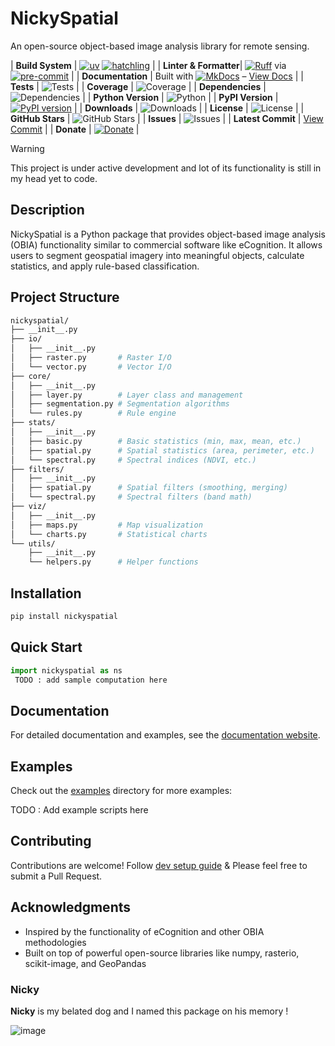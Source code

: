 # NickySpatial

An open-source object-based image analysis library for remote sensing. 

| **Build System**      | [![uv](https://img.shields.io/badge/build-uv-blue?logo=uv&logoColor=white)](https://pypi.org/project/uv/) [![hatchling](https://img.shields.io/badge/build-hatchling-blue?logo=hatchling&logoColor=white)](https://github.com/pypa/hatchling) |
| **Linter & Formatter**| [![Ruff](https://img.shields.io/badge/ruff-v0.0.0-blue?logo=ruff&logoColor=white)](https://beta.ruff.rs/) via [![pre-commit](https://img.shields.io/badge/pre--commit-active-brightgreen?logo=pre-commit&logoColor=white)](https://pre-commit.com) |
| **Documentation**     | Built with [![MkDocs](https://img.shields.io/badge/MkDocs-Documentation-blue?logo=mkdocs&logoColor=white)](https://www.mkdocs.org/) – [View Docs](https://kshitijrajsharma.github.io/nickyspatial/) |
| **Tests**             | ![Tests](https://img.shields.io/badge/tests-passing-brightgreen) |
| **Coverage**          | ![Coverage](https://img.shields.io/badge/Coverage-90%25-brightgreen) |
| **Dependencies**      | ![Dependencies](https://img.shields.io/librariesio/github/kshitijrajsharma/nickyspatial) |
| **Python Version**    | ![Python](https://img.shields.io/badge/Python-3.10%2B-blue) |
| **PyPI Version**      | [![PyPI version](https://img.shields.io/pypi/v/nickyspatial.svg)](https://pypi.org/project/nickyspatial) |
| **Downloads**         | ![Downloads](https://img.shields.io/pypi/dm/nickyspatial.svg) |
| **License**           | ![License](https://img.shields.io/badge/License-MIT-yellow.svg) |
| **GitHub Stars**      | ![GitHub Stars](https://img.shields.io/github/stars/kshitijrajsharma/nickyspatial?style=social) |
| **Issues**            | ![Issues](https://img.shields.io/github/issues/kshitijrajsharma/nickyspatial) |
| **Latest Commit**     | [View Commit](https://github.com/kshitijrajsharma/nickyspatial/commits/master) |
| **Donate**            | [![Donate](https://img.shields.io/badge/Donate-PayPal-blue)](https://www.paypal.me/yourlink) |
> [!WARNING]
> This project is under active development and lot of its functionality is still in my head yet to code.

## Description

NickySpatial is a Python package that provides object-based image analysis (OBIA) functionality similar to commercial software like eCognition. It allows users to segment geospatial imagery into meaningful objects, calculate statistics, and apply rule-based classification.

## Project Structure 

```graphql
nickyspatial/
├── __init__.py
├── io/
│   ├── __init__.py
│   ├── raster.py       # Raster I/O
│   └── vector.py       # Vector I/O
├── core/
│   ├── __init__.py
│   ├── layer.py        # Layer class and management
│   ├── segmentation.py # Segmentation algorithms
│   └── rules.py        # Rule engine
├── stats/
│   ├── __init__.py
│   ├── basic.py        # Basic statistics (min, max, mean, etc.)
│   ├── spatial.py      # Spatial statistics (area, perimeter, etc.)
│   └── spectral.py     # Spectral indices (NDVI, etc.)
├── filters/
│   ├── __init__.py
│   ├── spatial.py      # Spatial filters (smoothing, merging)
│   └── spectral.py     # Spectral filters (band math)
├── viz/
│   ├── __init__.py
│   ├── maps.py         # Map visualization
│   └── charts.py       # Statistical charts
└── utils/
    ├── __init__.py
    └── helpers.py      # Helper functions
```

## Installation

```bash
pip install nickyspatial
```

## Quick Start

```python
import nickyspatial as ns
 TODO : add sample computation here 

```

## Documentation

For detailed documentation and examples, see the [documentation website](#).

## Examples

Check out the [examples](./docs/examples/) directory for more examples:
 

TODO : Add example scripts here 

## Contributing

Contributions are welcome! Follow [dev setup guide](./docs/dev.md) & Please feel free to submit a Pull Request.

## Acknowledgments

- Inspired by the functionality of eCognition and other OBIA methodologies
- Built on top of powerful open-source libraries like numpy, rasterio, scikit-image, and GeoPandas

### Nicky
**Nicky** is my belated dog and I named this package on his memory ! 

![image](https://github.com/user-attachments/assets/b5b86c63-ae5a-48b4-9d45-3bb34a58a102)
